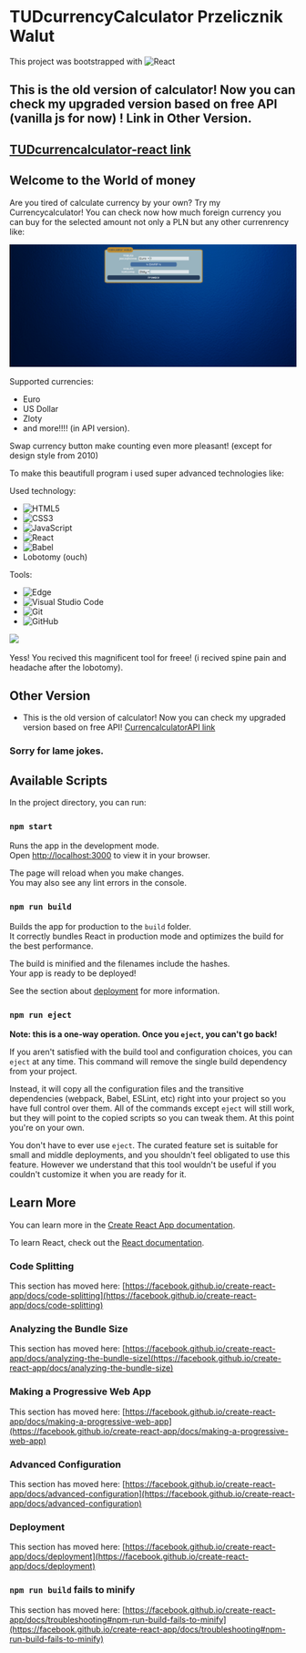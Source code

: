 # TUDcurrencyCalculator Przelicznik Walut

This project was bootstrapped with
![React](https://img.shields.io/badge/react-%2320232a.svg?style=for-the-badge&logo=react&logoColor=%2361DAFB)

## This is the old version of calculator! Now you can check my upgraded version based on free API (vanilla js for now) ! Link in Other Version.

## [TUDcurrencalculator-react link](https://theundc.github.io/TUDcurrency-calculator-react/)

## Welcome to the World of money

Are you tired of calculate currency by your own? Try my Currencycalculator!
You can check now how much foreign currency you can buy for the selected amount not only a PLN but any other currenrency
like:

![](public/images/screen.png)

Supported currencies:

-   Euro
-   US Dollar
-   Zloty
-   and more!!!! (in API version).

Swap currency button make counting even more pleasant! (except for design style from 2010)

To make this beautifull program i used super advanced technologies like:

Used technology:

-   ![HTML5](https://img.shields.io/badge/html5-%23E34F26.svg?style=for-the-badge&logo=html5&logoColor=white)
-   ![CSS3](https://img.shields.io/badge/css3-%231572B6.svg?style=for-the-badge&logo=css3&logoColor=white)
-   ![JavaScript](https://img.shields.io/badge/javascript-%23323330.svg?style=for-the-badge&logo=javascript&logoColor=%23F7DF1E)
-   ![React](https://img.shields.io/badge/react-%2320232a.svg?style=for-the-badge&logo=react&logoColor=%2361DAFB)
-   ![Babel](https://img.shields.io/badge/Babel-F9DC3e?style=for-the-badge&logo=babel&logoColor=black)
-   Lobotomy (ouch)

Tools:

-   ![Edge](https://img.shields.io/badge/Edge-0078D7?style=for-the-badge&logo=Microsoft-edge&logoColor=white)
-   ![Visual Studio Code](https://img.shields.io/badge/Visual%20Studio%20Code-0078d7.svg?style=for-the-badge&logo=visual-studio-code&logoColor=white)
-   ![Git](https://img.shields.io/badge/git-%23F05033.svg?style=for-the-badge&logo=git&logoColor=white)
-   ![GitHub](https://img.shields.io/badge/github-%23121011.svg?style=for-the-badge&logo=github&logoColor=white)

![](public/images/currencyGifX.gif)

Yess! You recived this magnificent tool for freee! (i recived spine pain and headache after the lobotomy).

## Other Version

-   This is the old version of calculator! Now you can check my upgraded version based on free API!
    [CurrencalculatorAPI link](https://github.com/TheUnDc/TUDcurrencyCalculatorAPI)

### Sorry for lame jokes.

## Available Scripts

In the project directory, you can run:

### `npm start`

Runs the app in the development mode.\
Open [http://localhost:3000](http://localhost:3000) to view it in your browser.

The page will reload when you make changes.\
You may also see any lint errors in the console.

### `npm run build`

Builds the app for production to the `build` folder.\
It correctly bundles React in production mode and optimizes the build for the best performance.

The build is minified and the filenames include the hashes.\
Your app is ready to be deployed!

See the section about [deployment](https://facebook.github.io/create-react-app/docs/deployment) for more information.

### `npm run eject`

**Note: this is a one-way operation. Once you `eject`, you can't go back!**

If you aren't satisfied with the build tool and configuration choices, you can `eject` at any time. This command will remove the single build dependency from your project.

Instead, it will copy all the configuration files and the transitive dependencies (webpack, Babel, ESLint, etc) right into your project so you have full control over them. All of the commands except `eject` will still work, but they will point to the copied scripts so you can tweak them. At this point you're on your own.

You don't have to ever use `eject`. The curated feature set is suitable for small and middle deployments, and you shouldn't feel obligated to use this feature. However we understand that this tool wouldn't be useful if you couldn't customize it when you are ready for it.

## Learn More

You can learn more in the [Create React App documentation](https://facebook.github.io/create-react-app/docs/getting-started).

To learn React, check out the [React documentation](https://reactjs.org/).

### Code Splitting

This section has moved here: [https://facebook.github.io/create-react-app/docs/code-splitting](https://facebook.github.io/create-react-app/docs/code-splitting)

### Analyzing the Bundle Size

This section has moved here: [https://facebook.github.io/create-react-app/docs/analyzing-the-bundle-size](https://facebook.github.io/create-react-app/docs/analyzing-the-bundle-size)

### Making a Progressive Web App

This section has moved here: [https://facebook.github.io/create-react-app/docs/making-a-progressive-web-app](https://facebook.github.io/create-react-app/docs/making-a-progressive-web-app)

### Advanced Configuration

This section has moved here: [https://facebook.github.io/create-react-app/docs/advanced-configuration](https://facebook.github.io/create-react-app/docs/advanced-configuration)

### Deployment

This section has moved here: [https://facebook.github.io/create-react-app/docs/deployment](https://facebook.github.io/create-react-app/docs/deployment)

### `npm run build` fails to minify

This section has moved here: [https://facebook.github.io/create-react-app/docs/troubleshooting#npm-run-build-fails-to-minify](https://facebook.github.io/create-react-app/docs/troubleshooting#npm-run-build-fails-to-minify)
